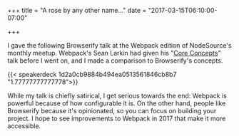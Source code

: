 +++
title = "A rose by any other name…"
date = "2017-03-15T06:10:00-07:00"

+++

I gave the following Browserify talk at the Webpack edition of NodeSource's
monthly meetup. Webpack's Sean Larkin had given his "[Core Concepts][wbcc]" talk before
I went on, and I made a comparison to Browserify's concepts.

[wbcc]: https://www.youtube.com/watch?v=AZPYL30ozCY

{{< speakerdeck 1d2a0cb9884b494ea0513561846cb8b7 "1.77777777777778">}}

While my talk is chiefly satirical, I get serious towards the end: Webpack is
powerful because of how configurable it is. On the other hand, people like
Browserify because it's opinionated, so you can focus on building your project.
I hope to see improvements to Webpack in 2017 that make it more accessible.
